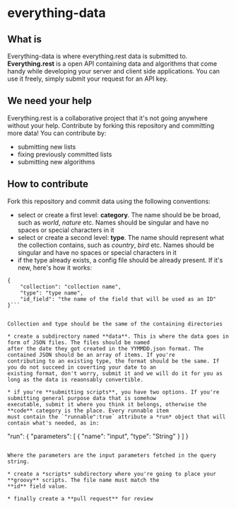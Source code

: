# everything-data

## What is
Everything-data is where everything.rest data is submitted to.
**Everything.rest** is a open API containing data and algorithms that come handy while developing your server and
client side applications.
You can use it freely, simply submit your request for an API key.

## We need your help
Everything.rest is a collaborative project that it's not going anywhere without your help.
Contribute by forking this repository and committing more data! You can contribute by:

* submitting new lists
* fixing previously committed lists
* submitting new algorithms

## How to contribute
Fork this repository and commit data using the following conventions:

* select or create a first level: **category**. The name should be be broad, such as *world*, *nature* etc. Names
should be singular and have no spaces or special characters in it
* select or create a second level: **type**. The name should represent what the collection contains, such as *country*,
*bird* etc. Names should be singular and have no spaces or special characters in it
* if the type already exists, a config file should be already present. If it's new, here's how it works:

```
{
    "collection": "collection name",
    "type": "type name",
    "id_field": "the name of the field that will be used as an ID"
}```


Collection and type should be the same of the containing directories

* create a subdirectory named **data**. This is where the data goes in form of JSON files. The files should be named
after the date they got created in the YYMMDD.json format. The contained JSON should be an array of items. If you're
contributing to an existing type, the format should be the same. If you do not succeed in coverting your date to an
existing format, don't worry, submit it and we will do it for you as long as the data is reaonsably convertible.

* if you're **submitting scripts**, you have two options. If you're submitting general purpose data that is somehow
executable, submit it where you think it belongs, otherwise the **code** category is the place. Every runnable item
must contain the `"runnable":true` attribute a *run* object that will contain what's needed, as in:

```
"run": {
      "parameters": [
        {
          "name": "input",
          "type": "String"
        }
      ]
    }
```

Where the parameters are the input parameters fetched in the query string.

* create a *scripts* subdirectory where you're going to place your **groovy** scripts. The file name must match the
**id** field value.

* finally create a **pull request** for review
